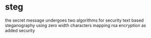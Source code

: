 # steg

the secret message undergoes two algorithms for security
text based steganography using zero width characters mapping 
rsa encryption as added security 
